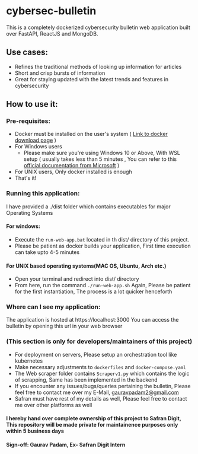 # cybersec-bulletin

This is a completely dockerized cybersecurity bulletin web application built over FastAPI, ReactJS and MongoDB.

## Use cases:
- Refines the traditional methods of looking up information for articles
- Short and crisp bursts of information
- Great for staying updated with the latest trends and features in cybersecurity

## How to use it:
### Pre-requisites:
- Docker must be installed on the user's system ( [Link to docker download page](https://learn.microsoft.com/en-us/windows/wsl/install) )
- For Windows users
  - Please make sure you're using Windows 10 or Above, With WSL setup ( usually takes less than 5 minutes , You can refer to this [official documentation from Microsoft](https://learn.microsoft.com/en-us/windows/wsl/install) )
- For UNIX users, Only docker installed is enough
- That's it!

### Running this application:
I have provided a ./dist folder which contains executables for major Operating Systems

#### For windows:
- Execute the `run-web-app.bat` located in th dist/ directory of this project.
- Please be patient as docker builds your application, First time execution can take upto 4-5 minutes

#### For UNIX based operating systems(MAC OS, Ubuntu, Arch etc.)
 - Open your terminal and redirect into dist/ directory
 - From here, run the command `./run-web-app.sh`
  Again, Please be patient for the first instantiation, The process is a lot quicker henceforth
  
### Where can I see my application:
The application is hosted at https://localhost:3000
You can access the bulletin by opening this url in your web browser

### (This section is only for developers/maintainers of this project)
- For deployment on servers, Please setup an orchestration tool like kubernetes
- Make necessary adjustments to `dockerfiles` and `docker-compose.yaml`
- The Web scraper folder contains `Scraperv1.py` which contains the logic of scrapping, Same has been implemented in the backend
- If you encounter any issues/bugs/queries pertaining the bulletin, Please feel free to contact me over my E-Mail, gauravpadam2@gmail.com
- Safran must have rest of my details as well, Please feel free to contact me over other platforms as well


#### I hereby hand over complete ownership of this project to Safran Digit, This repository will be made private for maintainence purposes only within 5 business days
#### Sign-off: Gaurav Padam, Ex- Safran Digit Intern


